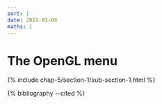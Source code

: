 ```yaml
---
sort: 1
date: 2022-03-09
maths: 1
---
```


# The OpenGL menu

{% include chap-5/section-1/sub-section-1.html %}

{% bibliography --cited %}

